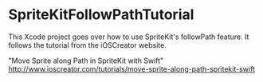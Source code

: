 # SpriteKitFollowPathTutorial
This Xcode project goes over how to use SpriteKit's followPath feature. It follows the tutorial from the iOSCreator website.

"Move Sprite along Path in SpriteKit with Swift"
http://www.ioscreator.com/tutorials/move-sprite-along-path-spritekit-swift
